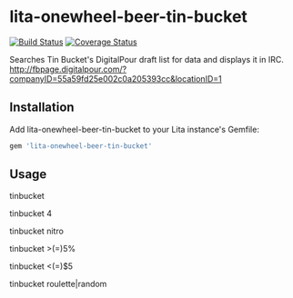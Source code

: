 # lita-onewheel-beer-tin-bucket

[![Build Status](https://travis-ci.org/onewheelskyward/lita-onewheel-beer-tin-bucket.png?branch=master)](https://travis-ci.org/onewheelskyward/lita-onewheel-beer-tin-bucket)
[![Coverage Status](https://coveralls.io/repos/onewheelskyward/lita-onewheel-beer-tin-bucket/badge.png)](https://coveralls.io/r/onewheelskyward/lita-onewheel-beer-tin-bucket)

Searches Tin Bucket's DigitalPour draft list for data and displays it in IRC.
http://fbpage.digitalpour.com/?companyID=55a59fd25e002c0a205393cc&locationID=1

## Installation

Add lita-onewheel-beer-tin-bucket to your Lita instance's Gemfile:

``` ruby
gem 'lita-onewheel-beer-tin-bucket'
```

## Usage

tinbucket

tinbucket 4

tinbucket nitro

tinbucket >(=)5%

tinbucket <(=)$5

tinbucket roulette|random

